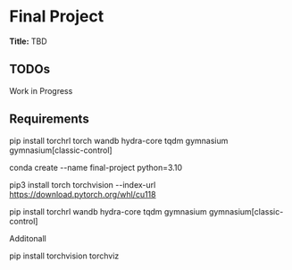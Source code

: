 # Final Project

**Title:** TBD

## TODOs


Work in Progress

## Requirements

pip install torchrl torch wandb hydra-core tqdm gymnasium gymnasium[classic-control]

conda create --name final-project python=3.10

pip3 install torch torchvision --index-url https://download.pytorch.org/whl/cu118

pip install torchrl wandb hydra-core tqdm gymnasium gymnasium[classic-control]


Additonall

pip install torchvision torchviz
